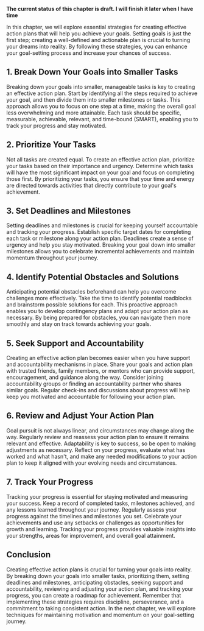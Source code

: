 **The current status of this chapter is draft. I will finish it later when I have time**

In this chapter, we will explore essential strategies for creating effective action plans that will help you achieve your goals. Setting goals is just the first step; creating a well-defined and actionable plan is crucial to turning your dreams into reality. By following these strategies, you can enhance your goal-setting process and increase your chances of success.

**1. Break Down Your Goals into Smaller Tasks**
-----------------------------------------------

Breaking down your goals into smaller, manageable tasks is key to creating an effective action plan. Start by identifying all the steps required to achieve your goal, and then divide them into smaller milestones or tasks. This approach allows you to focus on one step at a time, making the overall goal less overwhelming and more attainable. Each task should be specific, measurable, achievable, relevant, and time-bound (SMART), enabling you to track your progress and stay motivated.

**2. Prioritize Your Tasks**
----------------------------

Not all tasks are created equal. To create an effective action plan, prioritize your tasks based on their importance and urgency. Determine which tasks will have the most significant impact on your goal and focus on completing those first. By prioritizing your tasks, you ensure that your time and energy are directed towards activities that directly contribute to your goal's achievement.

**3. Set Deadlines and Milestones**
-----------------------------------

Setting deadlines and milestones is crucial for keeping yourself accountable and tracking your progress. Establish specific target dates for completing each task or milestone along your action plan. Deadlines create a sense of urgency and help you stay motivated. Breaking your goal down into smaller milestones allows you to celebrate incremental achievements and maintain momentum throughout your journey.

**4. Identify Potential Obstacles and Solutions**
-------------------------------------------------

Anticipating potential obstacles beforehand can help you overcome challenges more effectively. Take the time to identify potential roadblocks and brainstorm possible solutions for each. This proactive approach enables you to develop contingency plans and adapt your action plan as necessary. By being prepared for obstacles, you can navigate them more smoothly and stay on track towards achieving your goals.

**5. Seek Support and Accountability**
--------------------------------------

Creating an effective action plan becomes easier when you have support and accountability mechanisms in place. Share your goals and action plan with trusted friends, family members, or mentors who can provide support, encouragement, and guidance along the way. Consider joining accountability groups or finding an accountability partner who shares similar goals. Regular check-ins and discussions about progress will help keep you motivated and accountable for following your action plan.

**6. Review and Adjust Your Action Plan**
-----------------------------------------

Goal pursuit is not always linear, and circumstances may change along the way. Regularly review and reassess your action plan to ensure it remains relevant and effective. Adaptability is key to success, so be open to making adjustments as necessary. Reflect on your progress, evaluate what has worked and what hasn't, and make any needed modifications to your action plan to keep it aligned with your evolving needs and circumstances.

**7. Track Your Progress**
--------------------------

Tracking your progress is essential for staying motivated and measuring your success. Keep a record of completed tasks, milestones achieved, and any lessons learned throughout your journey. Regularly assess your progress against the timelines and milestones you set. Celebrate your achievements and use any setbacks or challenges as opportunities for growth and learning. Tracking your progress provides valuable insights into your strengths, areas for improvement, and overall goal attainment.

Conclusion
----------

Creating effective action plans is crucial for turning your goals into reality. By breaking down your goals into smaller tasks, prioritizing them, setting deadlines and milestones, anticipating obstacles, seeking support and accountability, reviewing and adjusting your action plan, and tracking your progress, you can create a roadmap for achievement. Remember that implementing these strategies requires discipline, perseverance, and a commitment to taking consistent action. In the next chapter, we will explore techniques for maintaining motivation and momentum on your goal-setting journey.
